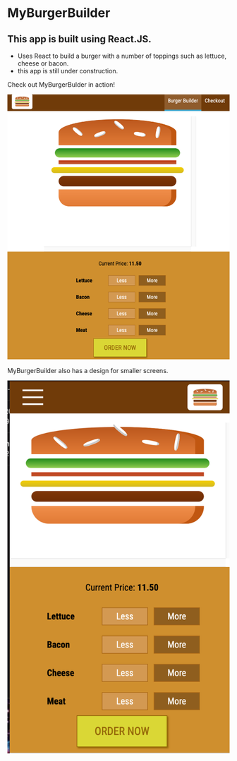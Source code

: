 <h1>MyBurgerBuilder</h1>
<h2>This app is built using React.JS.</h2>
<ul>
  <li>Uses React to build a burger with a number of toppings such as lettuce, cheese or bacon.</li>
  <li>this app is still under construction. </li>
 </ul>
 
 <p> Check out MyBurgerBulder in action! <p>
  <img src="src/assests/images/myburgerbuilder1.png">
  
  <p> MyBurgerBuilder also has a design for smaller screens. </p>
   <img src="src/assests/images/myburgerbuilder2.png">
